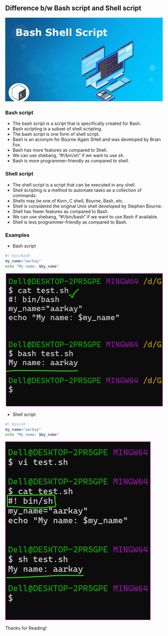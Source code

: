 Difference b/w Bash script and Shell script
-------------------------------------------
![Preview](Images/sh3.png)

### Bash script
* The bash script is a script that is specifically created for Bash.
* Bash scripting is a subset of shell scripting.
* The bash script is one form of shell script.
* Bash is an acronym for Bourne Again SHell and was developed by Brian Fox.
* Bash has more features as compared to Shell.
* We can use shebang, “#!/bin/sh” if we want to use sh. 
* Bash is more programmer-friendly as compared to shell.


### Shell script
* The shell script is a script that can be executed in any shell. 
* Shell scripting is a method to automate tasks as a collection of commands. 
* Shells may be one of  Korn, C shell, Bourne, Bash, etc.
* Shell is considered the original Unix shell developed by Stephen Bourne.
* Shell has fewer features as compared to Bash.
* We can use shebang, “#!/bin/bash” if we want to use Bash if available. 
* Shell is less programmer-friendly as compared to Bash.


### Examples
* Bash script
```bash
#! bin/bash 
my_name="aarkay"
echo "My name: $my_name"
```
![Preview](Images/sh1.png)

* Shell script
```sh
#! bin/sh
my_name="aarkay"
echo "My name: $my_name"
```
![Preview](Images/sh2.png)

Thanks for Reading!
